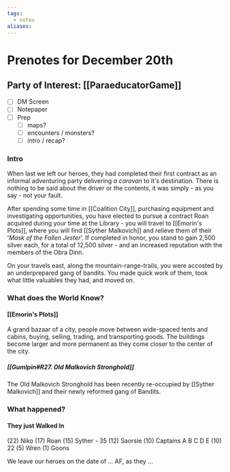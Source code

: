 ```yaml
---
tags:
  - notes
aliases:
---
```


# Prenotes for December 20th
## Party of Interest: [[ParaeducatorGame]]
- [ ] DM Screen
- [ ] Notepaper
- [ ] Prep
	- [ ] maps?
	- [ ] encounters / monsters?
	- [ ] intro / recap?

### Intro
When last we left our heroes, they had completed their first contract as an informal adventuring party delivering *a caravan* to it's destination. There is nothing to be said about the driver or the contents, it was simply - as you say - not your fault. 

After spending some time in [[Coalition City]], purchasing equipment and investigating opportunities, you have elected to pursue a contract Roan acquired during your time at the Library - you will travel to [[Emorin's Plots]], where you will find [[Syther Malkovich]] and relieve them of their '*Mask of the Fallen Jester*'. If completed in honor, you stand to gain 2,500 silver each, for a total of 12,500 silver - and an increased reputation with the members of the Obra Dinn.

On your travels east, along the mountain-range-trails, you were accosted by an underprepared gang of bandits. You made quick work of them, took what little valuables they had, and moved on.

### What does the World Know?
#### [[Emorin's Plots]]
A grand bazaar of a city, people move between wide-spaced tents and cabins, buying, selling, trading, and transporting goods. The buildings become larger and more permanent as they come closer to the center of the city.

##### [[Gumlpin#R27. Old Malkovich Stronghold]]
The Old Malkovich Stronghold has been recently re-occupied by [[Syther Malkovich]] and their newly reformed gang of Bandits.

### What happened?
#### They just Walked In

(22) Niko
(17) Roan
(15) Syther - 35
(12) Saorsie
(10) Captains
	A
	B
	C
	D
	E
(10) 22
(5) Wren
(1) Goons


We leave our heroes on the date of ... AF, as they ...
